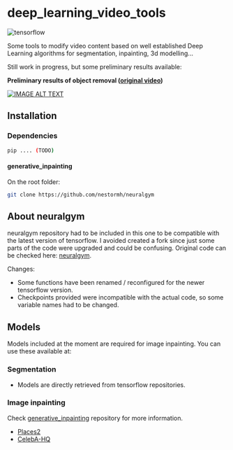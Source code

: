 # deep_learning_video_tools

![tensorflow](https://img.shields.io/badge/tensorflow-v2.2.0-green.svg?style=plastic)

Some tools to modify video content based on well established Deep Learning algorithms for segmentation, inpainting, 3d modelling...

Still work in progress, but some preliminary results available:

**Preliminary results of object removal ([original video](http://img.youtube.com/vi/3FXUw98rrUY/0.jpg))** 

[![IMAGE ALT TEXT](http://img.youtube.com/vi/JlLbS8DpMwE/0.jpg)](http://www.youtube.com/watch?v=JlLbS8DpMwE" "Inpainted video")

## Installation

### Dependencies

```bash
pip .... (TODO)
```

#### generative_inpainting

On the root folder:
```bash
git clone https://github.com/nestormh/neuralgym
```

## About neuralgym

neuralgym repository had to be included in this one to be compatible with the latest version of tensorflow. 
I avoided created a fork since just some parts of the code were upgraded and could be confusing. Original code can be 
checked here: [neuralgym](https://github.com/JiahuiYu/neuralgym).

Changes:
- Some functions have been renamed / reconfigured for the newer tensorflow version.
- Checkpoints provided were incompatible with the actual code, so some variable names had to be changed.

## Models

Models included at the moment are required for image inpainting. You can use these available at:
 
### Segmentation

- Models are directly retrieved from tensorflow repositories.
 
### Image inpainting

Check [generative_inpainting](https://github.com/nestormh/generative_inpainting) repository for more information.

- [Places2](https://drive.google.com/drive/folders/1y7Irxm3HSHGvp546hZdAZwuNmhLUVcjO?usp=sharing) 
- [CelebA-HQ](https://drive.google.com/drive/folders/1uvcDgMer-4hgWlm6_G9xjvEQGP8neW15?usp=sharing) 

